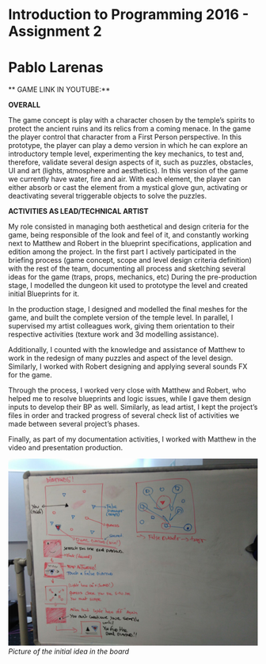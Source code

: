 # Introduction to Programming 2016 - Assignment 2  
# Pablo Larenas  
** GAME LINK IN YOUTUBE:** 


**OVERALL**

The game concept is play with a character chosen by the temple’s spirits to protect the ancient ruins and its relics from a coming menace. In the game the player control that character from a First Person perspective.
In this prototype, the player can play a demo version in which he can explore an introductory temple level, experimenting the key mechanics, to test and, therefore, validate several design aspects of it, such as puzzles, obstacles, UI and art (lights, atmosphere and aesthetics).
In this version of the game we currently have water, fire and air. With each element, the player can either absorb or cast the element from a mystical glove gun, activating or deactivating several triggerable objects to solve the puzzles. 

**ACTIVITIES AS LEAD/TECHNICAL ARTIST**

My role consisted in managing both aesthetical and design criteria for the game, being responsible of the look and feel of it, and constantly working next to Matthew and Robert in the blueprint specifications, application and edition among the project. 
In the first part I actively participated in the briefing process (game concept, scope and level design criteria definition) with the rest of the team, documenting all process and sketching several ideas for the game (traps, props, mechanics, etc) 
During the pre-production stage, I modelled the dungeon kit used to prototype the level and created initial Blueprints for it.  

In the production stage, I designed and modelled the final meshes for the game, and built the complete version of the temple level. In parallel, I supervised my artist colleagues work, giving them orientation to their respective activities (texture work and 3d modelling assistance).  

Additionally, I counted with the knowledge and assistance of Matthew to work in the redesign of many puzzles and aspect of the level design. Similarly, I worked with Robert designing and applying several sounds FX for the game.  

Through the process, I worked very close with Matthew and Robert, who helped me to resolve blueprints and logic issues, while I gave them design inputs to develop their BP as well. Similarly, as lead artist, I kept the project’s files in order and tracked progress of several check list of activities we made between several project’s phases.  

Finally, as part of my documentation activities, I worked with Matthew in the video and presentation production.

![alt text](https://github.com/Pablolarenas/octet/blob/master/octet/assets/diamonds/idea_images/IMG-20161008-WA0000.jpg)
*Picture of the initial idea in the board*  
